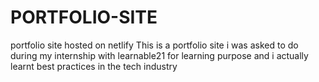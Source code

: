 # PORTFOLIO-SITE
portfolio site hosted on netlify
This is a portfolio site i was asked to do during my internship with learnable21 for learning purpose and i actually learnt best practices in the tech industry
